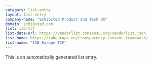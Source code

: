 ```yaml
---
category: list-entry
layout: list-entry
company-name: "Schibsted Product and Tech UK"
domain: schibsted.com
list: iab-tcf
list-data-url: https://vendorlist.consensu.org/vendorlist.json
list-home: https://iabeurope.eu/transparency-consent-framework/
list-name: "IAB Europe TCF"
---
```


This is an automatically generated list entry.
